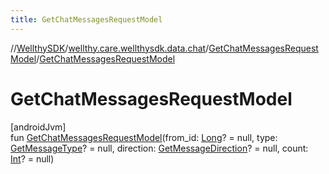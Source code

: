 ```yaml
---
title: GetChatMessagesRequestModel
---
```

//[WellthySDK](../../../index.html)/[wellthy.care.wellthysdk.data.chat](../index.html)/[GetChatMessagesRequestModel](index.html)/[GetChatMessagesRequestModel](-get-chat-messages-request-model.html)



# GetChatMessagesRequestModel



[androidJvm]\
fun [GetChatMessagesRequestModel](-get-chat-messages-request-model.html)(from_id: [Long](https://kotlinlang.org/api/latest/jvm/stdlib/kotlin/-long/index.html)? = null, type: [GetMessageType](../-get-message-type/index.html)? = null, direction: [GetMessageDirection](../-get-message-direction/index.html)? = null, count: [Int](https://kotlinlang.org/api/latest/jvm/stdlib/kotlin/-int/index.html)? = null)




